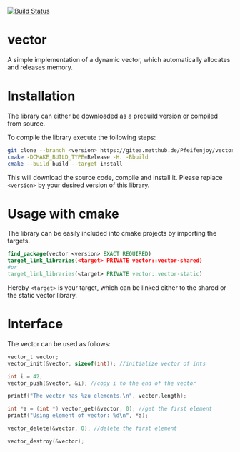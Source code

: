 [![Build Status](https://drone.metthub.de/api/badges/Pfeifenjoy/vector/status.svg)](https://drone.metthub.de/Pfeifenjoy/vector)

# vector

A simple implementation of a dynamic vector, which automatically allocates and releases memory.

# Installation

The library can either be downloaded as a prebuild version or compiled from source.

To compile the library execute the following steps:

```bash
git clone --branch <version> https://gitea.metthub.de/Pfeifenjoy/vector
cmake -DCMAKE_BUILD_TYPE=Release -H. -Bbuild
cmake --build build --target install
```

This will download the source code, compile and install it.
Please replace `<version>` by your desired version of this library.

# Usage with cmake

The library can be easily included into cmake projects by importing the targets.

```cmake
find_package(vector <version> EXACT REQUIRED)
target_link_libraries(<target> PRIVATE vector::vector-shared)
#or
target_link_libraries(<target> PRIVATE vector::vector-static)
```

Hereby `<target>` is your target, which can be linked either to the shared or
the static vector library.

# Interface

The vector can be used as follows:

```c
vector_t vector;
vector_init(&vector, sizeof(int)); //initialize vector of ints

int i = 42;
vector_push(&vector, &i); //copy i to the end of the vector

printf("The vector has %zu elements.\n", vector.length);

int *a = (int *) vector_get(&vector, 0); //get the first element
printf("Using element of vector: %d\n", *a);

vector_delete(&vector, 0); //delete the first element

vector_destroy(&vector);
```
